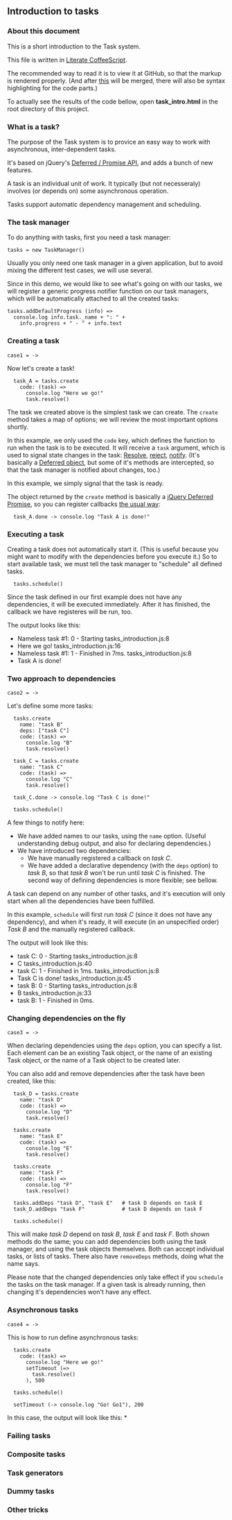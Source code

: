 ## Introduction to tasks

### About this document

This is a short introduction to the Task system.

This file is written in [Literate CoffeeScript](http://ashkenas.com/literate-coffeescript/).

The recommended way to read it is to view it at GitHub, so that the markup is rendered properly. (And after [this](https://github.com/github/markup/pull/192) will be merged, there will also be syntax highlighting for the code parts.)

To actually see the results of the code bellow, open **task_intro.html** in the root directory of this project.

### What is a task?

The purpose of the Task system is to provice an easy way to work with asynchronous, inter-dependent tasks.

It's based on jQuery's [Deferred / Promise API](http://api.jquery.com/jQuery.Deferred/), and adds a bunch of new features.

A task is an individual unit of work. It typically (but not necesseraly) involves (or depends on) some asynchronous operation.

Tasks support automatic dependency management and scheduling.

### The task manager

To do anything with tasks, first you need a task manager:

    tasks = new TaskManager()

Usually you only need one task manager in a given application, but to avoid mixing the different test cases, we will use several.

Since in this demo, we would like to see what's going on with our tasks, we will register a generic progress notifier function on our task managers, which will be automatically attached to all the created tasks:

    tasks.addDefaultProgress (info) =>
      console.log info.task._name + ": " + 
        info.progress + " - " + info.text

### Creating a task

    case1 = ->

Now let's create a task!

      task_A = tasks.create
        code: (task) =>
          console.log "Here we go!"
          task.resolve()

The task we created above is the simplest task we can create. The `create` method takes a map of options; we will review the most important options shortly.

In this example, we only used the `code` key, which defines the function to run when the task is to be executed. It will receive a `task` argument, which is used to signal state changes in the task: [Resolve](http://api.jquery.com/deferred.resolve/), [reject](http://api.jquery.com/deferred.reject/), [notify](http://api.jquery.com/deferred.notify/). (It's basically a [Deferred object](http://api.jquery.com/category/deferred-object/), but some of it's methods are intercepted, so that the task manager is notified about changes, too.)

In this example, we simply signal that the task is ready.

The object returned by the `create` method is basically a [jQuery Deferred Promise](http://api.jquery.com/deferred.promise/), so you can register callbacks [the usual way](http://api.jquery.com/deferred.done/):

      task_A.done -> console.log "Task A is done!"

### Executing a task

Creating a task does not automatically start it. (This is useful because you might want to modify with the dependencies before you execute it.) So to start available task, we must tell the task manager to "schedule" all defined tasks.

      tasks.schedule()

Since the task defined in our first example does not have any dependencies, it will be executed immediately. After it has finished, the callback we have registeres will be run, too.

The output looks like this:

 * Nameless task #1: 0 - Starting tasks_introduction.js:8
 * Here we go! tasks_introduction.js:16
 * Nameless task #1: 1 - Finished in 7ms. tasks_introduction.js:8
 *  Task A is done! 

### Two approach to dependencies

    case2 = ->

Let's define some more tasks:

      tasks.create
        name: "task B"
        deps: ["task C"]
        code: (task) =>
          console.log "B"
          task.resolve()
 
      task_C = tasks.create
        name: "task C"
        code: (task) =>
          console.log "C"
          task.resolve()

      task_C.done -> console.log "Task C is done!"

      tasks.schedule()

A few things to notify here:
 * We have added names to our tasks, using the `name` option. (Useful understanding debug output, and also for declaring dependencies.)
 * We have introduced two dependencies:
   * We have manually registered a callback on *task C*.
   * We have added a declarative dependency (with the `deps` option) to *task B*, so that *task B* won't be run until *task C* is finished.
   The second way of defining dependencies is more flexible; see bellow.

A task can depend on any number of other tasks, and it's execution will only start when all the dependencies have been fulfilled.

In this example, `schedule` will first run *task C* (since it does not have any dependency), and when it's ready, it will execute (in an unspecified order) *Task B* and the manually registered callback.

The output will look like this:

 * task C: 0 - Starting tasks_introduction.js:8
 * C tasks_introduction.js:40
 * task C: 1 - Finished in 1ms. tasks_introduction.js:8
 * Task C is done! tasks_introduction.js:45
 * task B: 0 - Starting tasks_introduction.js:8
 * B tasks_introduction.js:33
 * task B: 1 - Finished in 0ms. 

### Changing dependencies on the fly

    case3 = ->

When declaring dependencies using the `deps` option, you can specify a list. Each element can be an existing Task object, or the name of an existing Task object, or the name of a Task object to be created later.

You can also add and remove dependencies after the task have been created, like this:

      task_D = tasks.create
        name: "task D"
        code: (task) =>
          console.log "D"
          task.resolve()

      tasks.create
        name: "task E"
        code: (task) =>
          console.log "E"
          task.resolve()

      tasks.create
        name: "task F"
        code: (task) =>
          console.log "F"
          task.resolve()

      tasks.addDeps "task D", "task E"   # task D depends on task E
      task_D.addDeps "task F"            # task D depends on task F

      tasks.schedule()

This will make *task D* depend on *task B*, *task E* and *task F*. Both shown methods do the same; you can add dependencies both using the task manager, and using the task objects themselves. Both can accept individual tasks, or lists of tasks. There also have `removeDeps` methods, doing what the name says.

Please note that the changed dependencies only take effect if you `schedule` the tasks on the task manager. If a given task is already running, then changing it's dependencies won't have any effect.

### Asynchronous tasks

    case4 = ->
 
This is how to run define asynchronous tasks:

      tasks.create
        code: (task) =>
          console.log "Here we go!"
          setTimeout (=>
            task.resolve()
          ), 500

      tasks.schedule()

      setTimeout (-> console.log "Go! Go1"), 200

In this case, the output will look like this:
 * 

### Failing tasks

### Composite tasks

### Task generators

### Dummy tasks

### Other tricks
